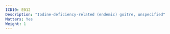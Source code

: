 ```yaml
---
ICD10: E012
Description: "Iodine-deficiency-related (endemic) goitre, unspecified"
Matters: Yes
Weight: 1
---
```

